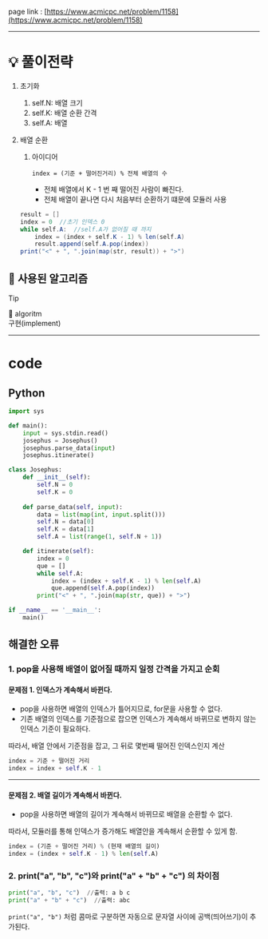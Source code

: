 page link : [https://www.acmicpc.net/problem/1158](https://www.acmicpc.net/problem/1158)

---

# 💡 풀이전략


1. 초기화
    1. self.N: 배열 크기
    2. self.K: 배열 순환 간격
    3. self.A: 배열
2. 배열 순환
    1. 아이디어
        
        `index = (기준 + 떨어진거리) % 전체 배열의 수`
        
        - 전체 배열에서 K - 1 번 째 떨어진 사람이 빠진다.
        - 전체 배열이 끝나면 다시 처음부터 순환하기 떄문에 모듈러 사용
    
    ```java
    result = []
    index = 0  //초기 인덱스 0
    while self.A:  //self.A가 없어질 때 까지
        index = (index + self.K - 1) % len(self.A)
        result.append(self.A.pop(index))
    print("<" + ", ".join(map(str, result)) + ">")
    ```
    
## 🎨 사용된 알고리즘
> [!tip]
> 🎨 algoritm <br>
> 구현(implement)

---

# code

## Python

```python
import sys

def main():
    input = sys.stdin.read()
    josephus = Josephus()
    josephus.parse_data(input)
    josephus.itinerate()

class Josephus:
    def __init__(self):
        self.N = 0
        self.K = 0
    
    def parse_data(self, input):
        data = list(map(int, input.split()))
        self.N = data[0]
        self.K = data[1]
        self.A = list(range(1, self.N + 1))

    def itinerate(self):
        index = 0
        que = []
        while self.A:
            index = (index + self.K - 1) % len(self.A)
            que.append(self.A.pop(index))
        print("<" + ", ".join(map(str, que)) + ">")

if __name__ == '__main__':
    main()
```

## 해결한 오류

### 1. pop을 사용해 배열이 없어질 때까지 일정 간격을 가지고 순회

#### **문제점 1. 인덱스가 계속해서 바뀐다.**

- pop을 사용하면 배열의 인덱스가 틀어지므로, for문을 사용할 수 없다.
- 기존 배열의 인덱스를 기준점으로 잡으면 인덱스가 계속해서 바뀌므로 변하지 않는 인덱스 기준이 필요하다.

따라서, 배열 안에서 기준점을 잡고, 그 뒤로 몇번째 떨어진 인덱스인지 계산

```python
index = 기준 + 떨어진 거리
index = index + self.K - 1
```


---
#### **문제점 2. 배열 길이가 계속해서 바뀐다.**

- pop을 사용하면 배열의 길이가 계속해서 바뀌므로 배열을 순환할 수 없다.

따라서, 모듈러를 통해 인덱스가 증가해도 배열안을 계속해서 순환할 수 있게 함.

```python
index = (기준 + 떨어진 거리) % (현재 배열의 길이)
index = (index + self.K - 1) % len(self.A)
```

### 2. print("a", "b", "c")와 print("a" + "b" + "c") 의 차이점
```python
print("a", "b", "c")  //출력: a b c
print("a" + "b" + "c")  //출력: abc
```
```print("a", "b")``` 처럼 콤마로 구분하면 자동으로 문자열 사이에 공백(띄어쓰기)이 추가된다.

